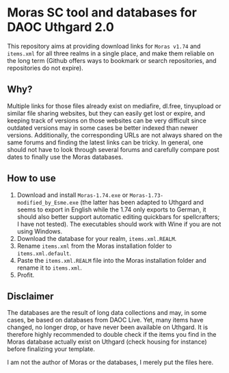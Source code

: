 # Moras SC tool and databases for DAOC Uthgard 2.0
This repository aims at providing download links for `Moras v1.74` and `items.xml` for all three realms in a single place, and make them reliable on the long term (Github offers ways to bookmark or search repositories, and repositories do not expire).

## Why?
Multiple links for those files already exist on mediafire, dl.free, tinyupload or similar file sharing websites, but they can easily get lost or expire, and keeping track of versions on those websites can be very difficult since outdated versions may in some cases be better indexed than newer versions. Additionally, the corresponding URLs are not always shared on the same forums and finding the latest links can be tricky. In general, one should not have to look through several forums and carefully compare post dates to finally use the Moras databases.

## How to use
1. Download and install `Moras-1.74.exe` or `Moras-1.73-modified_by_Esme.exe` (the latter has been adapted to Uthgard and seems to export in English while the 1.74 only exports to German, it should also better support automatic editing quickbars for spellcrafters; I have not tested). The executables should work with Wine if you are not using Windows.
2. Download the database for your realm, `items.xml.REALM`.
3. Rename `items.xml` from the Moras installation folder to `items.xml.default`.
4. Paste the `items.xml.REALM` file into the Moras installation folder and rename it to `items.xml`.
5. Profit.

## Disclaimer
The databases are the result of long data collections and may, in some cases, be based on databases from DAOC Live. Yet, many items have changed, no longer drop, or have never been available on Uthgard. It is therefore highly recommended to double check if the items you find in the Moras database actually exist on Uthgard (check housing for instance) before finalizing your template.

I am not the author of Moras or the databases, I merely put the files here.
